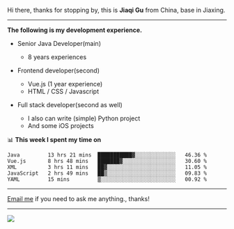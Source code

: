 Hi there, thanks for stopping by, this is **Jiaqi Gu** from China, base in Jiaxing.

---

**The following is my development experience.**

- Senior Java Developer(main)
  - 8 years experiences

- Frontend developer(second)
  - Vue.js (1 year experience)
  - HTML / CSS / Javascript
  
- Full stack developer(second as well)
  - I also can write (simple) Python project
  - And some iOS projects

📊 **This week I spent my time on**
<!--START_SECTION:waka-->
```text
Java         13 hrs 21 mins  ███████████▓░░░░░░░░░░░░░   46.36 % 
Vue.js       8 hrs 48 mins   ███████▓░░░░░░░░░░░░░░░░░   30.60 % 
XML          3 hrs 11 mins   ██▓░░░░░░░░░░░░░░░░░░░░░░   11.05 % 
JavaScript   2 hrs 49 mins   ██▒░░░░░░░░░░░░░░░░░░░░░░   09.83 % 
YAML         15 mins         ▒░░░░░░░░░░░░░░░░░░░░░░░░   00.92 % 
```
<!--END_SECTION:waka-->

---

[Email me](mailto:droidqw@gmail.com?subject=Hiring_from_GitHub) if you need to ask me anything., thanks!

---

![]( https://visitor-badge.glitch.me/badge?page_id=githubgujiaqi)
